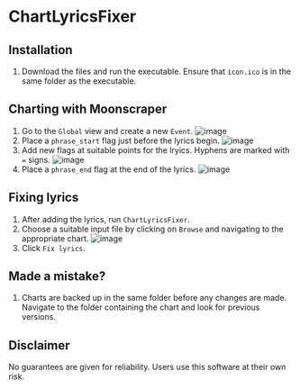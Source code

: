 # ChartLyricsFixer

## Installation
1. Download the files and run the executable. Ensure that `icon.ico` is in the same folder as the executable.


## Charting with Moonscraper
1. Go to the `Global` view and create a new `Event`.
![image](https://user-images.githubusercontent.com/25564528/116819945-6d166780-ab6a-11eb-8f5f-1a1c3f9b969f.png)
2. Place a `phrase_start` flag just before the lyrics begin.
![image](https://user-images.githubusercontent.com/25564528/116819972-92a37100-ab6a-11eb-8b50-72876571f64a.png)
3. Add new flags at suitable points for the lryics. Hyphens are marked with `=` signs.
![image](https://user-images.githubusercontent.com/25564528/116820018-c7afc380-ab6a-11eb-98ec-c3f3af078e9c.png)
4. Place a `phrase_end` flag at the end of the lyrics.
![image](https://user-images.githubusercontent.com/25564528/116820070-00e83380-ab6b-11eb-9541-1d693cde2173.png)


## Fixing lyrics
1. After adding the lyrics, run `ChartLyricsFixer`.
2. Choose a suitable input file by clicking on `Browse` and navigating to the appropriate chart.
![image](https://user-images.githubusercontent.com/25564528/116820154-6b996f00-ab6b-11eb-94a3-af9d0f91fe9a.png)
3. Click `Fix lyrics`.


## Made a mistake?
1. Charts are backed up in the same folder before any changes are made. Navigate to the folder containing the chart and look for previous versions.


## Disclaimer
No guarantees are given for reliability. Users use this software at their own risk.
